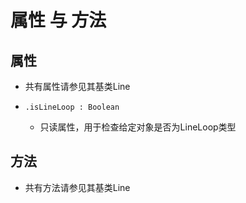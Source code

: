 # 属性 与 方法

## 属性

+ 共有属性请参见其基类Line

+ `.isLineLoop : Boolean`

  + 只读属性，用于检查给定对象是否为LineLoop类型

## 方法

  + 共有方法请参见其基类Line
